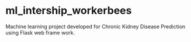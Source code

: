# ml_intership_workerbees
Machine learning project developed for Chronic Kidney Disease Prediction  using Flask web frame work.
